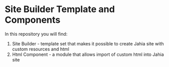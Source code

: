 # Site Builder Template and Components

In this repository you will find:

1. Site Builder - template set that makes it possible to create Jahia site with custom resources and html
2. Html Component - a module that allows import of custom html into Jahia site
